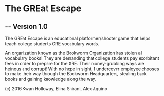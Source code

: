# The GREat Escape
## -- Version 1.0
The GREat Escape is an educational platformer/shooter game that helps teach college students GRE vocabulary words.

An organization known as the Bookworm Organization has stolen all vocabulary books! They are demanding that college students pay exorbitant fees in order to prepare for the GRE. Their money-grubbing ways are heinous and corrupt! With no hope in sight, 1 undercover employee chooses to make their way through the Bookworm Headquarters, stealing back books and gaining knowledge along the way.


(c) 2016 Kwan Holloway, Elina Shirani, Alex Aquino 
